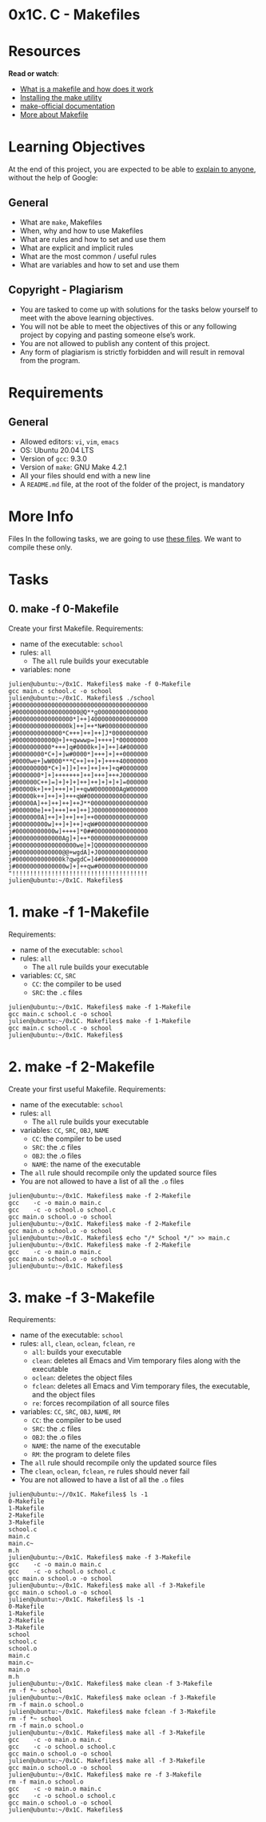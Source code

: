 # 0x1C. C - Makefiles

# Resources
**Read or watch**:
* [What is a makefile and how does it work](https://opensource.com/article/18/8/what-how-makefile)
* [Installing the make utility](https://www.geeksforgeeks.org/how-to-install-make-on-ubuntu/)
* [make-official documentation](https://www.gnu.org/software/make/manual/html_node/)
* [More about Makefile](https://www.google.com/search?q=makefile)

# Learning Objectives
At the end of this project, you are expected to be able to [explain to anyone](https://fs.blog/feynman-learning-technique/), without the help of Google:

## General
* What are ```make```, Makefiles
* When, why and how to use Makefiles
* What are rules and how to set and use them
* What are explicit and implicit rules
* What are the most common / useful rules
* What are variables and how to set and use them

## Copyright - Plagiarism
* You are tasked to come up with solutions for the tasks below yourself to meet with the above learning objectives.
* You will not be able to meet the objectives of this or any following project by copying and pasting someone else’s work.
* You are not allowed to publish any content of this project.
* Any form of plagiarism is strictly forbidden and will result in removal from the program.

# Requirements
## General
* Allowed editors: ```vi```, ```vim```, ```emacs```
* OS: Ubuntu 20.04 LTS
* Version of ```gcc```: 9.3.0
* Version of ```make```: GNU Make 4.2.1
* All your files should end with a new line
* A ```README.md``` file, at the root of the folder of the project, is mandatory

# More Info
Files
In the following tasks, we are going to use [these files](https://github.com/alx-tools/0x1B.c). We want to compile these only.

# Tasks
## 0. make -f 0-Makefile
Create your first Makefile.
Requirements:
* name of the executable: ```school```
* rules: ```all```
    * The ```all``` rule builds your executable
* variables: none

```
julien@ubuntu:~/0x1C. Makefiles$ make -f 0-Makefile 
gcc main.c school.c -o school
julien@ubuntu:~/0x1C. Makefiles$ ./school 
j#0000000000000000000000000000000000000
j#000000000000000000@Q**g00000000000000
j#0000000000000000*]++]4000000000000000
j#000000000000000k]++]++*N#000000000000
j#0000000000000*C+++]++]++]J*0000000000
j#00000000000@+]++qwwwp=]++++]*00000000
j#0000000000*+++]q#0000k+]+]++]4#000000
j#00000000*C+]+]w#0000*]+++]+]++0000000
j#0000we+]wW000***C++]++]+]++++40000000
j#000000000*C+]+]]+]++]++]++]+q#0000000
j#0000000*]+]+++++++]++]+++]+++J0000000
j#000000C++]=]+]+]+]++]++]+]+]+]=000000
j#00000k+]++]+++]+]++qwW0000000AgW00000
j#00000k++]++]+]+++qW#00000000000000000
j#00000A]++]++]++]++J**0000000000000000
j#000000e]++]+++]++]++]J000000000000000
j#0000000A]++]+]++]++]++000000000000000
j#000000000w]++]+]++]+qW#00000000000000
j#00000000000w]++++]*0##000000000000000
j#0000000000000Ag]+]++*0000000000000000
j#00000000000000000we]+]Q00000000000000
j#0000000000000@@+wgdA]+J00000000000000
j#0000000000000k?qwgdC=]4#0000000000000
j#00000000000000w]+]++qw#00000000000000
"!!!!!!!!!!!!!!!!!!!!!!!!!!!!!!!!!!!!!!
julien@ubuntu:~/0x1C. Makefiles$ 
```

# 1. make -f 1-Makefile
Requirements:
* name of the executable: ```school```
* rules: ```all```
    * The ```all``` rule builds your executable
* variables: ```CC```, ```SRC```
    * ```CC```: the compiler to be used
    * ```SRC```: the ```.c``` files
```
julien@ubuntu:~/0x1C. Makefiles$ make -f 1-Makefile
gcc main.c school.c -o school
julien@ubuntu:~/0x1C. Makefiles$ make -f 1-Makefile
gcc main.c school.c -o school
julien@ubuntu:~/0x1C. Makefiles$
```

# 2. make -f 2-Makefile
Create your first useful Makefile.
Requirements:
* name of the executable: ```school```
* rules: ```all```
    * The ```all``` rule builds your executable
* variables: ```CC```, ```SRC```, ```OBJ```, ```NAME```
    * ```CC```: the compiler to be used
    * ```SRC```: the .c files
    * ```OBJ```: the .o files
    * ```NAME```: the name of the executable
* The ```all``` rule should recompile only the updated source files
* You are not allowed to have a list of all the ```.o``` files
```
julien@ubuntu:~/0x1C. Makefiles$ make -f 2-Makefile
gcc    -c -o main.o main.c
gcc    -c -o school.o school.c
gcc main.o school.o -o school
julien@ubuntu:~/0x1C. Makefiles$ make -f 2-Makefile
gcc main.o school.o -o school
julien@ubuntu:~/0x1C. Makefiles$ echo "/* School */" >> main.c
julien@ubuntu:~/0x1C. Makefiles$ make -f 2-Makefile
gcc    -c -o main.o main.c
gcc main.o school.o -o school
julien@ubuntu:~/0x1C. Makefiles$ 
```

# 3. make -f 3-Makefile
Requirements:
* name of the executable: ```school```
* rules: ```all```, ```clean```, ```oclean```, ```fclean```, ```re```
    * ```all```: builds your executable
    * ```clean```: deletes all Emacs and Vim temporary files along with the executable
    * ```oclean```: deletes the object files
    * ```fclean```: deletes all Emacs and Vim temporary files, the executable, and the object files
    * ```re```: forces recompilation of all source files
* variables: ```CC```, ```SRC```, ```OBJ```, ```NAME```, ```RM```
    * ```CC```: the compiler to be used
    * ```SRC```: the .c files
    * ```OBJ```: the .o files
    * ```NAME```: the name of the executable
    * ```RM```: the program to delete files
* The ```all``` rule should recompile only the updated source files
* The ```clean```, ```oclean```, ```fclean```, ```re``` rules should never fail
* You are not allowed to have a list of all the ```.o``` files

```
julien@ubuntu:~//0x1C. Makefiles$ ls -1
0-Makefile
1-Makefile
2-Makefile
3-Makefile
school.c
main.c
main.c~
m.h
julien@ubuntu:~/0x1C. Makefiles$ make -f 3-Makefile
gcc    -c -o main.o main.c
gcc    -c -o school.o school.c
gcc main.o school.o -o school
julien@ubuntu:~/0x1C. Makefiles$ make all -f 3-Makefile
gcc main.o school.o -o school
julien@ubuntu:~/0x1C. Makefiles$ ls -1
0-Makefile
1-Makefile
2-Makefile
3-Makefile
school
school.c
school.o
main.c
main.c~
main.o
m.h
julien@ubuntu:~/0x1C. Makefiles$ make clean -f 3-Makefile 
rm -f *~ school
julien@ubuntu:~/0x1C. Makefiles$ make oclean -f 3-Makefile 
rm -f main.o school.o
julien@ubuntu:~/0x1C. Makefiles$ make fclean -f 3-Makefile 
rm -f *~ school
rm -f main.o school.o
julien@ubuntu:~/0x1C. Makefiles$ make all -f 3-Makefile
gcc    -c -o main.o main.c
gcc    -c -o school.o school.c
gcc main.o school.o -o school
julien@ubuntu:~/0x1C. Makefiles$ make all -f 3-Makefile
gcc main.o school.o -o school
julien@ubuntu:~/0x1C. Makefiles$ make re -f 3-Makefile
rm -f main.o school.o
gcc    -c -o main.o main.c
gcc    -c -o school.o school.c
gcc main.o school.o -o school
julien@ubuntu:~/0x1C. Makefiles$ 
```

